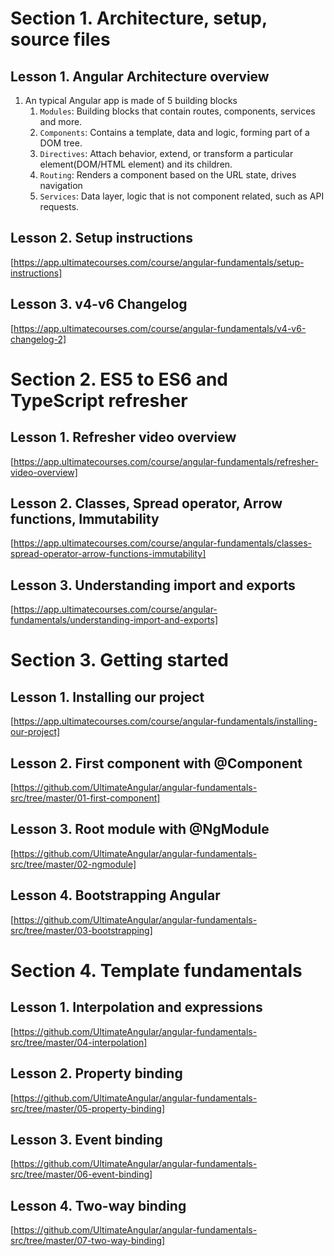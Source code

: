 # Section 1. Architecture, setup, source files

## Lesson 1. Angular Architecture overview

1. An typical Angular app is made of 5 building blocks
   1. `Modules`: Building blocks that contain routes, components, services and more.
   2. `Components`: Contains a template, data and logic, forming part of a DOM tree.
   3. `Directives`: Attach behavior, extend, or transform a particular element(DOM/HTML element) and its children.
   4. `Routing`: Renders a component based on the URL state, drives navigation
   5. `Services`: Data layer, logic that is not component related, such as API requests.

## Lesson 2. Setup instructions

[https://app.ultimatecourses.com/course/angular-fundamentals/setup-instructions]

## Lesson 3. v4-v6 Changelog

[https://app.ultimatecourses.com/course/angular-fundamentals/v4-v6-changelog-2]

# Section 2. ES5 to ES6 and TypeScript refresher

## Lesson 1. Refresher video overview

[https://app.ultimatecourses.com/course/angular-fundamentals/refresher-video-overview]

## Lesson 2. Classes, Spread operator, Arrow functions, Immutability

[https://app.ultimatecourses.com/course/angular-fundamentals/classes-spread-operator-arrow-functions-immutability]

## Lesson 3. Understanding import and exports

[https://app.ultimatecourses.com/course/angular-fundamentals/understanding-import-and-exports]

# Section 3. Getting started

## Lesson 1. Installing our project

[https://app.ultimatecourses.com/course/angular-fundamentals/installing-our-project]

## Lesson 2. First component with @Component

[https://github.com/UltimateAngular/angular-fundamentals-src/tree/master/01-first-component]

## Lesson 3. Root module with @NgModule

[https://github.com/UltimateAngular/angular-fundamentals-src/tree/master/02-ngmodule]

## Lesson 4. Bootstrapping Angular

[https://github.com/UltimateAngular/angular-fundamentals-src/tree/master/03-bootstrapping]

# Section 4. Template fundamentals

## Lesson 1. Interpolation and expressions

[https://github.com/UltimateAngular/angular-fundamentals-src/tree/master/04-interpolation]

## Lesson 2. Property binding

[https://github.com/UltimateAngular/angular-fundamentals-src/tree/master/05-property-binding]

## Lesson 3. Event binding

[https://github.com/UltimateAngular/angular-fundamentals-src/tree/master/06-event-binding]

## Lesson 4. Two-way binding

[https://github.com/UltimateAngular/angular-fundamentals-src/tree/master/07-two-way-binding]
